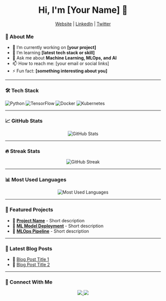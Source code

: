 <h1 align="center">Hi, I'm [Your Name] 👋</h1>
<p align="center">
  <a href="https://yourportfolio.com/">Website</a> |
  <a href="https://www.linkedin.com/in/yourlinkedin/">LinkedIn</a> |
  <a href="https://twitter.com/yourtwitter">Twitter</a>
</p>

### 🚀 About Me
- 🔭 I’m currently working on **[your project]**
- 🌱 I’m learning **[latest tech stack or skill]**
- 💬 Ask me about **Machine Learning, MLOps, and AI**
- 📫 How to reach me: [your email or social links]
- ⚡ Fun fact: **[something interesting about you]**

---

### 🛠️ Tech Stack
![Python](https://img.shields.io/badge/Python-3776AB?style=for-the-badge&logo=python&logoColor=white)
![TensorFlow](https://img.shields.io/badge/TensorFlow-FF6F00?style=for-the-badge&logo=tensorflow&logoColor=white)
![Docker](https://img.shields.io/badge/Docker-2496ED?style=for-the-badge&logo=docker&logoColor=white)
![Kubernetes](https://img.shields.io/badge/Kubernetes-326CE5?style=for-the-badge&logo=kubernetes&logoColor=white)

---

### 📈 GitHub Stats
<p align="center">
  <img src="https://github-readme-stats.vercel.app/api?username=YourUsername&show_icons=true&theme=radical" alt="GitHub Stats"/>
</p>

---

### 🔥 Streak Stats
<p align="center">
  <img src="https://github-readme-streak-stats.herokuapp.com/?user=YourUsername&theme=radical" alt="GitHub Streak"/>
</p>

---

### 📊 Most Used Languages
<p align="center">
  <img src="https://github-readme-stats.vercel.app/api/top-langs/?username=YourUsername&layout=compact&theme=radical" alt="Most Used Languages"/>
</p>

---

### 🌟 Featured Projects
- 🚀 **[Project Name](https://github.com/YourUsername/Project-Repo)** - Short description
- 🤖 **[ML Model Deployment](https://github.com/YourUsername/ML-Deployment)** - Short description
- 🔬 **[MLOps Pipeline](https://github.com/YourUsername/MLOps-Pipeline)** - Short description

---

### 📝 Latest Blog Posts
- 📝 [Blog Post Title 1](https://yourblog.com)
- 📝 [Blog Post Title 2](https://yourblog.com)

---

### 🤝 Connect With Me
<p align="center">
  <a href="https://www.linkedin.com/in/yourlinkedin/" target="_blank">
    <img src="https://img.shields.io/badge/-LinkedIn-0077B5?style=for-the-badge&logo=linkedin&logoColor=white">
  </a>
  <a href="mailto:your.email@example.com">
    <img src="https://img.shields.io/badge/-Email-D14836?style=for-the-badge&logo=gmail&logoColor=white">
  </a>
</p>
